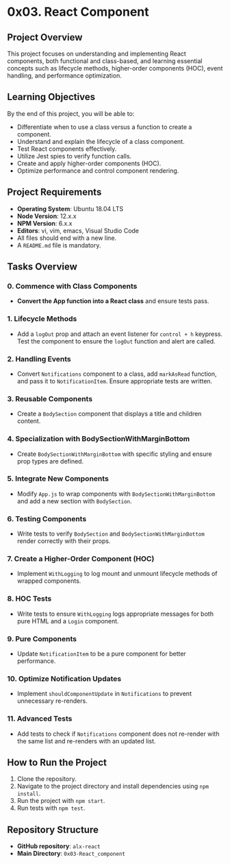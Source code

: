 # 0x03. React Component

## Project Overview
This project focuses on understanding and implementing React components, both functional and class-based, and learning essential concepts such as lifecycle methods, higher-order components (HOC), event handling, and performance optimization.

## Learning Objectives
By the end of this project, you will be able to:
- Differentiate when to use a class versus a function to create a component.
- Understand and explain the lifecycle of a class component.
- Test React components effectively.
- Utilize Jest spies to verify function calls.
- Create and apply higher-order components (HOC).
- Optimize performance and control component rendering.

## Project Requirements
- **Operating System**: Ubuntu 18.04 LTS
- **Node Version**: 12.x.x
- **NPM Version**: 6.x.x
- **Editors**: vi, vim, emacs, Visual Studio Code
- All files should end with a new line.
- A `README.md` file is mandatory.

## Tasks Overview
### 0. Commence with Class Components
- **Convert the App function into a React class** and ensure tests pass.

### 1. Lifecycle Methods
- Add a `logOut` prop and attach an event listener for `control + h` keypress. Test the component to ensure the `logOut` function and alert are called.

### 2. Handling Events
- Convert `Notifications` component to a class, add `markAsRead` function, and pass it to `NotificationItem`. Ensure appropriate tests are written.

### 3. Reusable Components
- Create a `BodySection` component that displays a title and children content.

### 4. Specialization with BodySectionWithMarginBottom
- Create `BodySectionWithMarginBottom` with specific styling and ensure prop types are defined.

### 5. Integrate New Components
- Modify `App.js` to wrap components with `BodySectionWithMarginBottom` and add a new section with `BodySection`.

### 6. Testing Components
- Write tests to verify `BodySection` and `BodySectionWithMarginBottom` render correctly with their props.

### 7. Create a Higher-Order Component (HOC)
- Implement `WithLogging` to log mount and unmount lifecycle methods of wrapped components.

### 8. HOC Tests
- Write tests to ensure `WithLogging` logs appropriate messages for both pure HTML and a `Login` component.

### 9. Pure Components
- Update `NotificationItem` to be a pure component for better performance.

### 10. Optimize Notification Updates
- Implement `shouldComponentUpdate` in `Notifications` to prevent unnecessary re-renders.

### 11. Advanced Tests
- Add tests to check if `Notifications` component does not re-render with the same list and re-renders with an updated list.

## How to Run the Project
1. Clone the repository.
2. Navigate to the project directory and install dependencies using `npm install`.
3. Run the project with `npm start`.
4. Run tests with `npm test`.

## Repository Structure
- **GitHub repository**: `alx-react`
- **Main Directory**: `0x03-React_component`
